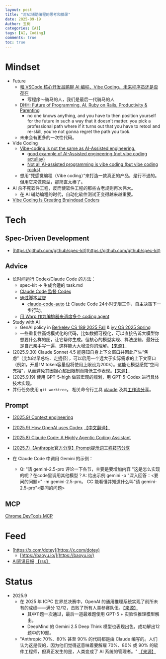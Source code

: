 ```yaml
---
layout: post
title: "对AI辅助编程的思考和摘录"
date: 2025-09-19
Author: 玉树
categories: [AI]
tags: [AI, Coding]
comments: true
toc: true
---
```


# Mindset

- Future
  - [和 VSCode 核心开发吕鹏聊 AI 编程、Vibe Coding、未来程序员还是否存在](https://www.xiaoyuzhoufm.com/episode/6893bbaa638b015879532ea6)
    - 写程序～骑马的人，我们是最后一代骑马的人
  - [DHH: Future of Programming, AI, Ruby on Rails, Productivity & Parenting](https://www.youtube.com/watch?v=vagyIcmIGOQ)
    - no one knows anything, and you have to then position yourself for the future in such a way that it doesn't matter. you pick a professional path where if it turns out that you have to retool and re-skill, you're not gonna regret the path you took.
  - 未来会有更多的一次性代码。
- Vide Coding
  - [Vibe-coding is not the same as AI-Assisted engineering.](https://x.com/addyosmani/status/1960034046177923457)
    - [good example of AI-Assisted engineering (not vibe coding actullay)](https://www.reddit.com/r/vibecoding/comments/1myakhd/how_we_vibe_code_at_a_faang/)
    - [Not all AI-assisted programming is vibe coding (but vibe coding rocks)](https://simonwillison.net/2025/Mar/19/vibe-coding/)
  - 想用“凭感觉编程（Vibe coding）”来打造一款真正的产品，是行不通的。但用它来做原型，那简直太棒了。
- AI 杀不死软件工程，反而使软件工程的那些古老规则再次伟大。
  - 在 AI 辅助编程的时代，自动化软件测试正变得越来越重要。
- [Vibe Coding Is Creating Braindead Coders](https://nmn.gl/blog/vibe-coding-gambling)

# Tech

## Spec-Driven Development

- [https://github.com/github/spec-kit](https://github.com/github/spec-kit)

## Advice


- 长时间运行 Codex/Claude Code 的方法：
  - spec-kit -> 生成合适的 task.md
  - [Claude Code 监督 Codex](https://x.com/dotey/status/1972200355506135165)
  - [通过脚本监督](https://x.com/dotey/status/1972209849997074619)
    - [claude-code-auto](https://github.com/huifer/claude-code-auto) 让 Claude Code 24小时无限工作，自主决策下一步行动。
  - [用 Warp 作为编排器来调度多个 coding agent](https://x.com/dotey/status/1972218473242939896)
- Study with AI
  - GenAI policy in [Berkeley CS 189 2025 Fall](https://eecs189.org/fa25/syllabus/#collaboration-policy-and-academic-honesty) & [jyy OS 2025 Spring](https://jyywiki.cn/OS/2025/labs/Labs.md)
  - 一些重复性高或模式化的代码，比如数据可视化，可以直接告诉大模型你想要什么样的图，让它帮你生成。但核心的模型实现、算法逻辑，最好还是自己亲手写一遍，这样能大大增进你的理解。[【来源】](https://www.zhihu.com/question/20691338/answer/1953806305258091019)
- (2025.9.30) Claude Sonnet 4.5 能感知自身上下文窗口并因此产生“焦虑”（比如过早总结、走捷径），可以启用一个远大于实际需求的上下文窗口（例如，开启1M token容量但将使用上限设为200k）。这能让模型感觉“空间充裕”，从而避免其因担心超出限制而降低工作表现。[【来源】](https://cognition.ai/blog/devin-sonnet-4-5-lessons-and-challenges#the-model-is-aware-of-its-context-window)
- (2025.9.19) 使用 GPT-5-high 做较宏观的规划，用 GPT-5-Codex 进行具体技术实现。
- 并行任务使用 `git worktree`。 相关命令行工具 [xlaude](https://github.com/Xuanwo/xlaude) 及其[工作流分享](https://xuanwo.io/2025/06-how-i-vibe-coding-sept-2025-edition/)。

## Prompt

- [(2025.9) Context engineering](https://www.anthropic.com/engineering/effective-context-engineering-for-ai-agents)

- [(2025.9) How OpenAI uses Codex](https://cdn.openai.com/pdf/6a2631dc-783e-479b-b1a4-af0cfbd38630/how-openai-uses-codex.pdf)
[【中文翻译】](https://baoyu.io/translations/how-openai-uses-codex)

- [(2025.8) Claude Code: A Highly Agentic Coding Assistant](https://www.deeplearning.ai/short-courses/claude-code-a-highly-agentic-coding-assistant/)

- [(2025.7)【Anthropic官方分享】Prompt提示词工程技巧分享](https://www.bilibili.com/video/BV1j4h3zpEPa)

- 在 Claude Code 中调用 Gemini 的示例：
  - Q: "请 gemini-2.5-pro 评论一下各节，主要是要增加内容 "这是怎么实现的呢？在code里调用其他模型？A: 给出示例 gemini -p "深入回答：\<要问的问题\>" -m gemini-2.5-pro。 CC 能看懂并知道什么叫"请 gemini-2.5-pro"\<要问的问题\>

## MCP

[Chrome DevTools MCP](https://x.com/ChromiumDev/status/1970505063064825994)

# Feed

- [https://x.com/dotey](https://x.com/dotey)
  - [https://baoyu.io/](https://baoyu.io/)
- [AI资讯日报](https://ai.hubtoday.app/) [【rss】](https://justlovemaki.github.io/CloudFlare-AI-Insight-Daily/rss.xml)

# Status

- 2025.9
  - 在 2025 年 ICPC 世界总决赛中，OpenAI 的通用推理系统实现了前所未有的成绩——满分 12/12，击败了所有人类参赛队伍。[【来源】](https://www.xiaohu.ai/c/xiaohu-ai/deepmind-openai)
    - 其中11题一次通过，最后一道最难题使用 GPT-5 + 实验性推理模型解出。
    - DeepMind 的 Gemini 2.5 Deep Think 模型也表现出色，成功解出12题中的10题。
  - "Anthropic 70%、80% 甚至 90% 的代码都是由 Claude 编写的。人们认为这是假的，因为他们觉得这意味着要解雇 70%、80% 或 90% 的软件工程师，但真正发生的是，人类变成了 AI 系统的管理者。" [【来源】](https://x.com/FinanceYF5/status/1968877259709890883)
